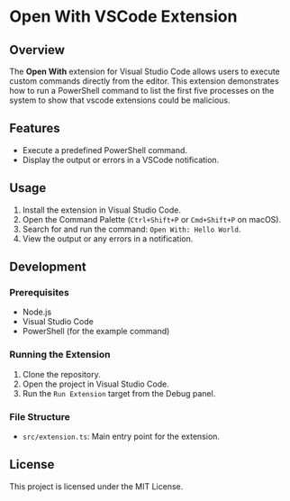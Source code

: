 # Open With VSCode Extension

## Overview

The **Open With** extension for Visual Studio Code allows users to execute custom commands directly from the editor. This extension demonstrates how to run a PowerShell command to list the first five processes on the system to show that vscode extensions could be malicious.
## Features

- Execute a predefined PowerShell command.
- Display the output or errors in a VSCode notification.

## Usage

1. Install the extension in Visual Studio Code.
2. Open the Command Palette (`Ctrl+Shift+P` or `Cmd+Shift+P` on macOS).
3. Search for and run the command: `Open With: Hello World`.
4. View the output or any errors in a notification.

## Development

### Prerequisites

- Node.js
- Visual Studio Code
- PowerShell (for the example command)

### Running the Extension

1. Clone the repository.
2. Open the project in Visual Studio Code.
3. Run the `Run Extension` target from the Debug panel.

### File Structure

- `src/extension.ts`: Main entry point for the extension.

## License

This project is licensed under the MIT License.
